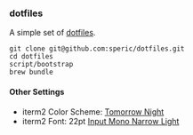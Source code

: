 ### dotfiles

A simple set of [dotfiles](http://dotfiles.github.com/).

```
git clone git@github.com:speric/dotfiles.git
cd dotfiles
script/bootstrap
brew bundle
```

#### Other Settings
* iterm2 Color Scheme: [Tomorrow Night](https://github.com/chriskempson/tomorrow-theme/blob/master/iTerm2/Tomorrow%20Night.itermcolors)
* iterm2 Font: 22pt [Input Mono Narrow Light](http://input.fontbureau.com/info/)
